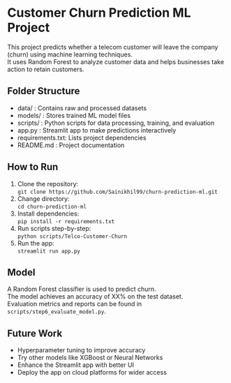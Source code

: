 # Customer Churn Prediction ML Project

This project predicts whether a telecom customer will leave the company (churn) using machine learning techniques.  
It uses Random Forest to analyze customer data and helps businesses take action to retain customers.

## Folder Structure

- data/          : Contains raw and processed datasets  
- models/        : Stores trained ML model files  
- scripts/       : Python scripts for data processing, training, and evaluation  
- app.py         : Streamlit app to make predictions interactively  
- requirements.txt: Lists project dependencies  
- README.md      : Project documentation  


## How to Run

1. Clone the repository:  
   `git clone https://github.com/Sainikhil99/churn-prediction-ml.git`  
2. Change directory:  
   `cd churn-prediction-ml`  
3. Install dependencies:  
   `pip install -r requirements.txt`  
4. Run scripts step-by-step:  
   `python scripts/Telco-Customer-Churn`
5. Run the app:  
   `streamlit run app.py`  

## Model

A Random Forest classifier is used to predict churn.  
The model achieves an accuracy of XX% on the test dataset.  
Evaluation metrics and reports can be found in `scripts/step6_evaluate_model.py`.


## Future Work

- Hyperparameter tuning to improve accuracy  
- Try other models like XGBoost or Neural Networks  
- Enhance the Streamlit app with better UI  
- Deploy the app on cloud platforms for wider access  



